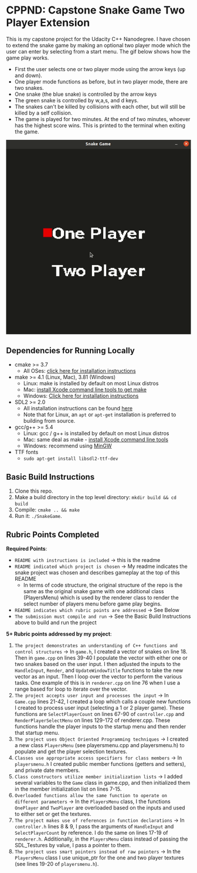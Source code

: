 # CPPND: Capstone Snake Game Two Player Extension
This is my capstone project for the Udacity C++ Nanodegree. I have chosen to extend the snake game by making an optional two player mode which the user can enter by selecting from a start menu. The gif below shows how the game play works. 
- First the user selects one or two player mode using the arrow keys (up and down). 
- One player mode functions as before, but in two player mode, there are two snakes.
- One snake (the blue snake) is controlled by the arrow keys
- The green snake is controlled by w,a,s, and d keys. 
- The snakes can't be killed by collisions with each other, but will still be killed by a self collision. 
- The game is played for two minutes. At the end of two minutes, whoever has the highest score wins. This is printed to the terminal when exiting the game.

![](two_player.gif)

## Dependencies for Running Locally
* cmake >= 3.7
	* All OSes: [click here for installation instructions](https://cmake.org/install/)
* make >= 4.1 (Linux, Mac), 3.81 (Windows)
	* Linux: make is installed by default on most Linux distros
	* Mac: [install Xcode command line tools to get make](https://developer.apple.com/xcode/features/)
	* Windows: [Click here for installation instructions](http://gnuwin32.sourceforge.net/packages/make.htm)
* SDL2 >= 2.0
	* All installation instructions can be found [here](https://wiki.libsdl.org/Installation)
	* Note that for Linux, an `apt` or `apt-get` installation is preferred to building from source. 
* gcc/g++ >= 5.4
	* Linux: gcc / g++ is installed by default on most Linux distros
	* Mac: same deal as make - [install Xcode command line tools](https://developer.apple.com/xcode/features/)
	* Windows: recommend using [MinGW](http://www.mingw.org/)
* TTF fonts
	* `sudo apt-get install libsdl2-ttf-dev`

## Basic Build Instructions

1. Clone this repo.
2. Make a build directory in the top level directory: `mkdir build && cd build`
3. Compile: `cmake .. && make`
4. Run it: `./SnakeGame`.

## Rubric Points Completed
**Required Points**:

- `README with instructions is included` -> this is the readme
- `README indicated which project is chosen` -> My readme indicates the snake project was chosen and describes gameplay at the top of this README
	- In terms of code structure, the original structure of the repo is the same as the original snake game with one additional class (PlayersMenu) which is used by the renderer class to render the select number of players menu before game play begins.
- `README indicates which rubric points are addressed` -> See Below
- `The submission must compile and run` -> See the Basic Build Instructions above to build and run the project


**5+ Rubric points addressed by my project**:
1. `The project demonstrates an understanding of C++ functions and control structures` -> In `game.h`, I created a vector of snakes on line 18. Then in `game.cpp` on lines 39-40 I populate the vector with either one or two snakes based on the user input. I then adjusted the inputs to the `HandleInput`, `Render`, and `UpdateWindowTitle` functions to take the new vector as an input. Then I loop over the vector to perform the various tasks. One example of this is in `renderer.cpp` on line 76 when I use a range based for loop to iterate over the vector.
2. `The project accepts user input and processes the input` -> In `Game.cpp` lines 21-42, I created a loop which calls a couple new functions I created to process user input (selecting a 1 or 2 player game). These functions are `SelectPlayerCount` on lines 67-90 of `controller.cpp` and `RenderPlayerSelectMenu` on lines 129-172 of renderer.cpp. These functions handle the player inputs to the startup menu and then render that startup menu.
3. `The project uses Object Oriented Programming techniques` -> I created a new class `PlayersMenu` (see playersmenu.cpp and playersmenu.h) to populate and get the player selection textures.
4. `Classes use appropriate access specifiers for class members` -> In `playersmenu.h` I created public member functions (getters and setters), and private date members.
5. `Class constructors utilize member initialization lists` -> I added several variables to the `Game` class in game.cpp, and then initialized them in the member initialization list on lines 7-15.
6. `Overloaded functions allow the same function to operate on different parameters` -> In the `PlayersMenu` class, I the functions `OnePlayer` and `TwoPlayer` are overloaded based on the inputs and used to either set or get the textures.
7. `The project makes use of references in function declarations` -> In `controller.h` lines 8 & 9, I pass the arguments of `HandleInput` and `SelectPlayerCount` by reference. I do the same on lines 17-19 of `renderer.h`. Additionally, in the `PlayersMenu` class instead of passing the SDL_Testures by value, I pass a pointer to them.
8. `The project uses smart pointers instead of raw pointers` -> In the `PlayersMenu` class I use unique_ptr for the one and two player textures (see lines 19-20 of `playersmenu.h`).
